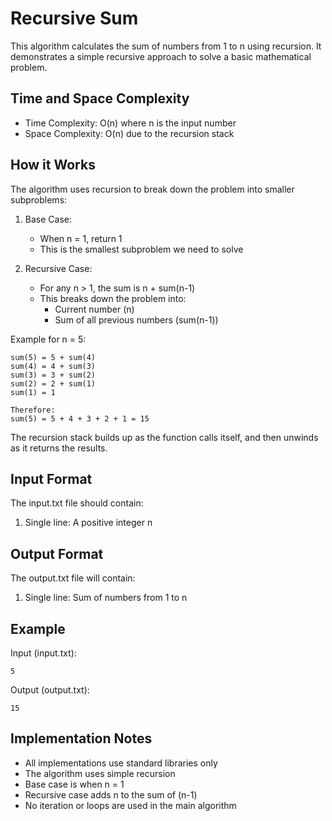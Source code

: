 # Recursive Sum

This algorithm calculates the sum of numbers from 1 to n using recursion. It demonstrates a simple recursive approach to solve a basic mathematical problem.

## Time and Space Complexity

- Time Complexity: O(n) where n is the input number
- Space Complexity: O(n) due to the recursion stack

## How it Works

The algorithm uses recursion to break down the problem into smaller subproblems:

1. Base Case:
   - When n = 1, return 1
   - This is the smallest subproblem we need to solve

2. Recursive Case:
   - For any n > 1, the sum is n + sum(n-1)
   - This breaks down the problem into:
     * Current number (n)
     * Sum of all previous numbers (sum(n-1))

Example for n = 5:
```
sum(5) = 5 + sum(4)
sum(4) = 4 + sum(3)
sum(3) = 3 + sum(2)
sum(2) = 2 + sum(1)
sum(1) = 1

Therefore:
sum(5) = 5 + 4 + 3 + 2 + 1 = 15
```

The recursion stack builds up as the function calls itself, and then unwinds as it returns the results.

## Input Format

The input.txt file should contain:
1. Single line: A positive integer n

## Output Format

The output.txt file will contain:
1. Single line: Sum of numbers from 1 to n

## Example

Input (input.txt):
```
5
```

Output (output.txt):
```
15
```

## Implementation Notes

- All implementations use standard libraries only
- The algorithm uses simple recursion
- Base case is when n = 1
- Recursive case adds n to the sum of (n-1)
- No iteration or loops are used in the main algorithm 